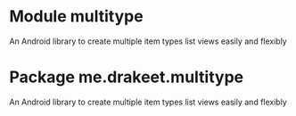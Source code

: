 # Module multitype

An Android library to create multiple item types list views easily and flexibly

# Package me.drakeet.multitype

An Android library to create multiple item types list views easily and flexibly
